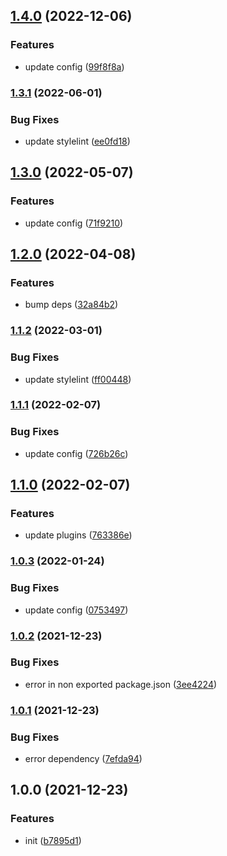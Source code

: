 

## [1.4.0](https://github.com/CyanSalt/stylelint-config-preset/compare/v1.3.1...v1.4.0) (2022-12-06)


### Features

* update config ([99f8f8a](https://github.com/CyanSalt/stylelint-config-preset/commit/99f8f8a79481f7da52a638c67e5d06e9f6705769))

### [1.3.1](https://github.com/CyanSalt/stylelint-config-preset/compare/v1.3.0...v1.3.1) (2022-06-01)


### Bug Fixes

* update stylelint ([ee0fd18](https://github.com/CyanSalt/stylelint-config-preset/commit/ee0fd183122c5e2b846809c9f7c32a0f360036f7))

## [1.3.0](https://github.com/CyanSalt/stylelint-config-preset/compare/v1.2.0...v1.3.0) (2022-05-07)


### Features

* update config ([71f9210](https://github.com/CyanSalt/stylelint-config-preset/commit/71f92105abb88cc2ffde0567473795ec55e9db68))

## [1.2.0](https://github.com/CyanSalt/stylelint-config-preset/compare/v1.1.2...v1.2.0) (2022-04-08)


### Features

* bump deps ([32a84b2](https://github.com/CyanSalt/stylelint-config-preset/commit/32a84b21272f06702c8baabd92c5e445bb5b0072))

### [1.1.2](https://github.com/CyanSalt/stylelint-config-preset/compare/v1.1.1...v1.1.2) (2022-03-01)


### Bug Fixes

* update stylelint ([ff00448](https://github.com/CyanSalt/stylelint-config-preset/commit/ff00448d048fe7f0fd657506f58e59a97d77e42e))

### [1.1.1](https://github.com/CyanSalt/stylelint-config-preset/compare/v1.1.0...v1.1.1) (2022-02-07)


### Bug Fixes

* update config ([726b26c](https://github.com/CyanSalt/stylelint-config-preset/commit/726b26c99b805aa26b952187a10553e5992ea8ad))

## [1.1.0](https://github.com/CyanSalt/stylelint-config-preset/compare/v1.0.3...v1.1.0) (2022-02-07)


### Features

* update plugins ([763386e](https://github.com/CyanSalt/stylelint-config-preset/commit/763386e80f763f9e8c0d535857dbfd87352373fa))

### [1.0.3](https://github.com/CyanSalt/stylelint-config-preset/compare/v1.0.2...v1.0.3) (2022-01-24)


### Bug Fixes

* update config ([0753497](https://github.com/CyanSalt/stylelint-config-preset/commit/0753497eb4fc743560cd9cb1cae90b7f2deed96d))

### [1.0.2](https://github.com/CyanSalt/stylelint-config-preset/compare/v1.0.1...v1.0.2) (2021-12-23)


### Bug Fixes

* error in non exported package.json ([3ee4224](https://github.com/CyanSalt/stylelint-config-preset/commit/3ee42249eb2bc96ffbbf0fa33a88435b6772f02a))

### [1.0.1](https://github.com/CyanSalt/stylelint-config-preset/compare/v1.0.0...v1.0.1) (2021-12-23)


### Bug Fixes

* error dependency ([7efda94](https://github.com/CyanSalt/stylelint-config-preset/commit/7efda941514a7ea6a921d430f94fad17f016a4bf))

## 1.0.0 (2021-12-23)


### Features

* init ([b7895d1](https://github.com/CyanSalt/stylelint-config-preset/commit/b7895d1714b1eca5d69c2f278cb73197835f939c))